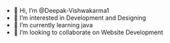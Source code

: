 - 👋 Hi, I’m @Deepak-Vishwakarma1
- 👀 I’m interested in Development and Designing
- 🌱 I’m currently learning java
- 💞️ I’m looking to collaborate on Website Development


<!---
Deepak-Vishwakarma1/Deepak-Vishwakarma1 is a ✨ special ✨ repository because its `README.md` (this file) appears on your GitHub profile.
You can click the Preview link to take a look at your changes.
--->
